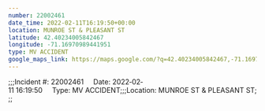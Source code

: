 ```yaml
---
number: 22002461
date_time: 2022-02-11T16:19:50+00:00
location: MUNROE ST & PLEASANT ST
latitude: 42.40234005842467
longitude: -71.16970989441951
type: MV ACCIDENT
google_maps_link: https://maps.google.com/?q=42.40234005842467,-71.16970989441951
---
```


;;;Incident #: 22002461     Date: 2022‐02‐11 16:19:50     Type: MV ACCIDENT;;;Location: MUNROE ST & PLEASANT ST;;;
